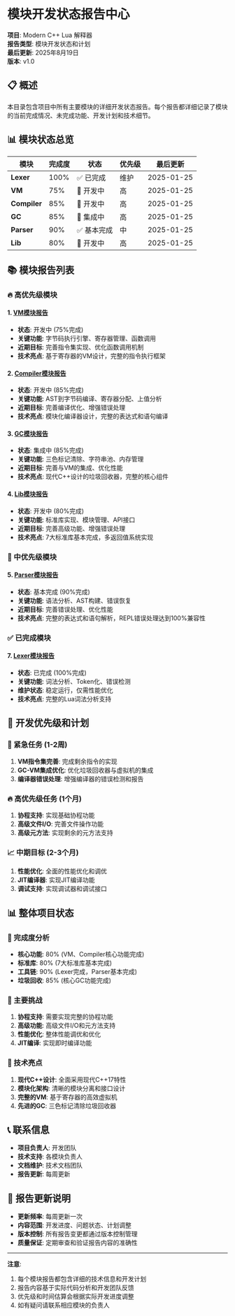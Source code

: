 # 模块开发状态报告中心

**项目**: Modern C++ Lua 解释器  
**报告类型**: 模块开发状态和计划  
**最后更新**: 2025年8月19日  
**版本**: v1.0

## 📋 概述

本目录包含项目中所有主要模块的详细开发状态报告。每个报告都详细记录了模块的当前完成情况、未完成功能、开发计划和技术细节。

## 📊 模块状态总览

| 模块 | 完成度 | 状态 | 优先级 | 最后更新 |
|------|--------|------|--------|----------|
| **Lexer** | 100% | ✅ 已完成 | 维护 | 2025-01-25 |
| **VM** | 75% | 🔄 开发中 | 高 | 2025-01-25 |
| **Compiler** | 85% | 🔄 开发中 | 高 | 2025-01-25 |
| **GC** | 85% | 🔄 集成中 | 高 | 2025-01-25 |
| **Parser** | 90% | ✅ 基本完成 | 中 | 2025-01-25 |
| **Lib** | 80% | 🔄 开发中 | 高 | 2025-01-25 |

## 📚 模块报告列表

### 🔥 高优先级模块

#### 1. [VM模块报告](vm_module_report.md)
- **状态**: 开发中 (75%完成)
- **关键功能**: 字节码执行引擎、寄存器管理、函数调用
- **近期目标**: 完善指令集实现、优化函数调用机制
- **技术亮点**: 基于寄存器的VM设计，完整的指令执行框架

#### 2. [Compiler模块报告](compiler_module_report.md)
- **状态**: 开发中 (85%完成)
- **关键功能**: AST到字节码编译、寄存器分配、上值分析
- **近期目标**: 完善编译优化、增强错误处理
- **技术亮点**: 模块化编译器设计，完整的表达式和语句编译

#### 3. [GC模块报告](gc_module_report.md)
- **状态**: 集成中 (85%完成)
- **关键功能**: 三色标记清除、字符串池、内存管理
- **近期目标**: 完善与VM的集成、优化性能
- **技术亮点**: 现代C++设计的垃圾回收器，完整的核心组件

#### 4. [Lib模块报告](lib_module_report.md)
- **状态**: 开发中 (80%完成)
- **关键功能**: 标准库实现、模块管理、API接口
- **近期目标**: 完善高级功能、增强错误处理
- **技术亮点**: 7大标准库基本完成，多返回值系统实现

### 🔧 中优先级模块

#### 5. [Parser模块报告](parser_module_report.md)
- **状态**: 基本完成 (90%完成)
- **关键功能**: 语法分析、AST构建、错误恢复
- **近期目标**: 完善错误处理、优化性能
- **技术亮点**: 完整的表达式和语句解析，REPL错误处理达到100%兼容性



### ✅ 已完成模块

#### 7. [Lexer模块报告](lexer_module_report.md)
- **状态**: 已完成 (100%完成)
- **关键功能**: 词法分析、Token化、错误检测
- **维护状态**: 稳定运行，仅需性能优化
- **技术亮点**: 完整的Lua词法分析支持

## 🎯 开发优先级和计划

### 🚨 紧急任务 (1-2周)
1. **VM指令集完善**: 完成剩余指令的实现
2. **GC-VM集成优化**: 优化垃圾回收器与虚拟机的集成
3. **编译器错误处理**: 增强编译器的错误检测和报告

### 🔥 高优先级任务 (1个月)
1. **协程支持**: 实现基础协程功能
2. **高级文件I/O**: 完善文件操作功能
3. **高级元方法**: 实现剩余的元方法支持

### 📈 中期目标 (2-3个月)
1. **性能优化**: 全面的性能优化和调优
2. **JIT编译器**: 实现JIT编译功能
3. **调试支持**: 实现调试器和调试接口

## 📊 整体项目状态

### 🎯 完成度分析
- **核心功能**: 80% (VM、Compiler核心功能完成)
- **标准库**: 80% (7大标准库基本完成)
- **工具链**: 90% (Lexer完成，Parser基本完成)
- **垃圾回收**: 85% (核心GC功能完成)

### 🚧 主要挑战
1. **协程支持**: 需要实现完整的协程功能
2. **高级功能**: 高级文件I/O和元方法支持
3. **性能优化**: 整体性能调优和优化
4. **JIT编译**: 实现即时编译功能

### 🎉 技术亮点
1. **现代C++设计**: 全面采用现代C++17特性
2. **模块化架构**: 清晰的模块分离和接口设计
3. **完整的VM**: 基于寄存器的高效虚拟机
4. **先进的GC**: 三色标记清除垃圾回收器

## 📞 联系信息

- **项目负责人**: 开发团队
- **技术支持**: 各模块负责人
- **文档维护**: 技术文档团队
- **报告更新**: 每周更新

## 🔄 报告更新说明

- **更新频率**: 每周更新一次
- **内容范围**: 开发进度、问题状态、计划调整
- **版本控制**: 所有报告变更都通过版本控制管理
- **质量保证**: 定期审查和验证报告内容的准确性

---

**注意**: 
1. 每个模块报告都包含详细的技术信息和开发计划
2. 报告内容基于实际代码分析和开发团队反馈
3. 优先级和时间估算会根据实际开发进度调整
4. 如有疑问请联系相应模块的负责人
